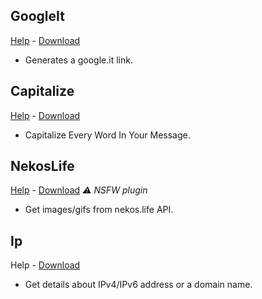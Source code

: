## GoogleIt
[Help](https://github.com/scrazzz/AliucordPlugins/tree/main/GoogleIt/README.md) - [Download](https://github.com/scrazzz/AliucordPlugins/blob/builds/GoogleIt.zip?raw=true)
- Generates a google.it link.

## Capitalize
[Help](https://github.com/scrazzz/AliucordPlugins/tree/main/Capitalize/README.md) - [Download](https://github.com/scrazzz/AliucordPlugins/blob/builds/Capitalize.zip?raw=true)
- Capitalize Every Word In Your Message.

## NekosLife
[Help](https://github.com/scrazzz/AliucordPlugins/tree/main/NekosLife/README.md) - [Download](https://github.com/scrazzz/AliucordPlugins/blob/builds/NekosLife.zip?raw=true)
_⚠️ NSFW plugin_
- Get images/gifs from nekos.life API.

## Ip
Help - [Download](https://github.com/scrazzz/AliucordPlugins/blob/builds/Ip.zip?raw=true)
- Get details about IPv4/IPv6 address or a domain name.
